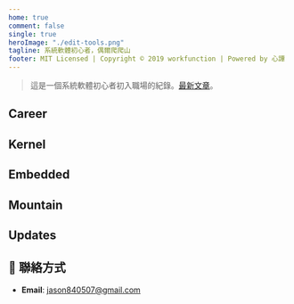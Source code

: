 ```yaml
---
home: true
comment: false
single: true
heroImage: "./edit-tools.png"
tagline: 系統軟體初心者，偶爾爬爬山
footer: MIT Licensed | Copyright © 2019 workfunction | Powered by 心譚
---
```


<div align="center" class="show-in-github">
  <img src="https://workfunction.github.io/edit-tools.png">
  <br/><br/>
</div>



> 這是一個系統軟體初心者初入職場的紀錄。[最新文章](https://workfunction.github.io/guide/)。

## Career

## Kernel

## Embedded

## Mountain

## Updates

## 📮 聯絡方式

- **Email**: jason840507@gmail.com

<style scoped>
main ul {
  line-height: 2.5;
}

.show-in-github {
  display: none;
}
</style>
